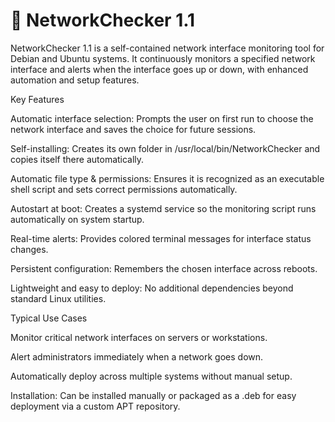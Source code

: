 # 🧩 NetworkChecker 1.1

NetworkChecker 1.1 is a self-contained network interface monitoring tool for Debian and Ubuntu systems. It continuously monitors a specified network interface and alerts when the interface goes up or down, with enhanced automation and setup features.

Key Features

Automatic interface selection: Prompts the user on first run to choose the network interface and saves the choice for future sessions.

Self-installing: Creates its own folder in /usr/local/bin/NetworkChecker and copies itself there automatically.

Automatic file type & permissions: Ensures it is recognized as an executable shell script and sets correct permissions automatically.

Autostart at boot: Creates a systemd service so the monitoring script runs automatically on system startup.

Real-time alerts: Provides colored terminal messages for interface status changes.

Persistent configuration: Remembers the chosen interface across reboots.

Lightweight and easy to deploy: No additional dependencies beyond standard Linux utilities.

Typical Use Cases

Monitor critical network interfaces on servers or workstations.

Alert administrators immediately when a network goes down.

Automatically deploy across multiple systems without manual setup.

Installation: Can be installed manually or packaged as a .deb for easy deployment via a custom APT repository.
